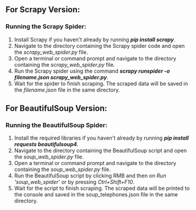 ## For Scrapy Version:
### Running the Scrapy Spider:

1. Install Scrapy if you haven't already by running ***pip install scrapy***.
2. Navigate to the directory containing the Scrapy spider code and open the *scrapy_web_spider.py* file.
3. Open a terminal or command prompt and navigate to the directory containing the *scrapy_web_spider.py* file.
4. Run the Scrapy spider using the command ***scrapy runspider -o filename.json scrapy_web_spider.py***.
5. Wait for the spider to finish scraping. The scraped data will be saved in the *filename.json* file in the same directory.

## For BeautifulSoup Version:
### Running the BeautifulSoup Spider:

1. Install the required libraries if you haven't already by running ***pip install requests beautifulsoup4***.
2. Navigate to the directory containing the BeautifulSoup script and open the *soup_web_spider.py* file.
3. Open a terminal or command prompt and navigate to the directory containing the *soup_web_spider.py* file.
4. Run the BeautifulSoup script by clicking RMB and then on *Run 'soup_web_spider'* or by pressing *Ctrl+Shift+F10*.
5. Wait for the script to finish scraping. The scraped data will be printed to the console and saved in the soup_telephones.json file in the same directory.